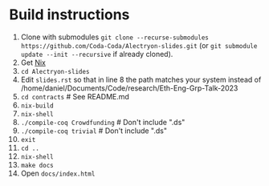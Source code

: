 # Build instructions

1. Clone with submodules `git clone --recurse-submodules https://github.com/Coda-Coda/Alectryon-slides.git` (or `git submodule update --init --recursive` if already cloned).
2. Get [Nix](https://nixos.org)
2. `cd Alectryon-slides`
4. Edit `slides.rst` so that in line 8 the path matches your system instead of /home/daniel/Documents/Code/research/Eth-Eng-Grp-Talk-2023
5. `cd contracts` # See README.md
6. `nix-build`
7. `nix-shell`
8. `./compile-coq Crowdfunding` # Don't include ".ds"
9. `./compile-coq trivial` # Don't include ".ds"
10. `exit`
11. `cd ..`
12. `nix-shell`
13. `make docs`
14. Open `docs/index.html`
